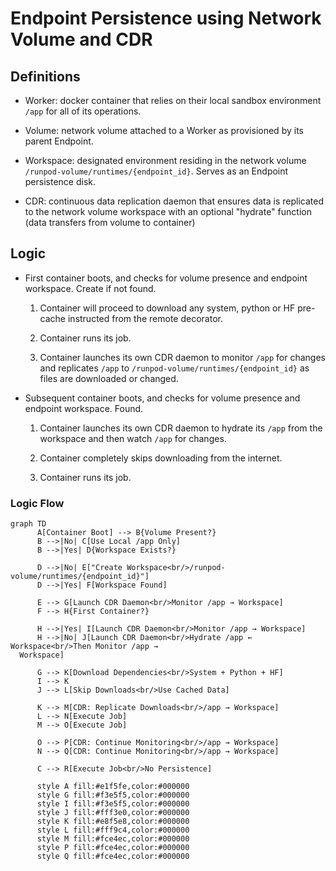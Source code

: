 # Endpoint Persistence using Network Volume and CDR

## Definitions

- Worker: docker container that relies on their local sandbox environment `/app` for all of its operations.

- Volume: network volume attached to a Worker as provisioned by its parent Endpoint.

- Workspace: designated environment residing in the network volume `/runpod-volume/runtimes/{endpoint_id}`. Serves as an Endpoint persistence disk.

- CDR: continuous data replication daemon that ensures data is replicated to the network volume workspace with an optional "hydrate" function (data transfers from volume to container)

## Logic

- First container boots, and checks for volume presence and endpoint workspace. Create if not found.

   1. Container will proceed to download any system, python or HF pre-cache instructed from the remote decorator.

   2. Container runs its job.

   3. Container launches its own CDR daemon to monitor `/app` for changes and replicates `/app` to `/runpod-volume/runtimes/{endpoint_id}` as files are downloaded or changed.

- Subsequent container boots, and checks for volume presence and endpoint workspace. Found.

   1. Container launches its own CDR daemon to hydrate its `/app` from the workspace and then watch `/app` for changes.

   2. Container completely skips downloading from the internet.

   3. Container runs its job.

### Logic Flow
```mermaid
graph TD
      A[Container Boot] --> B{Volume Present?}
      B -->|No| C[Use Local /app Only]
      B -->|Yes| D{Workspace Exists?}

      D -->|No| E["Create Workspace<br/>/runpod-volume/runtimes/{endpoint_id}"]
      D -->|Yes| F[Workspace Found]

      E --> G[Launch CDR Daemon<br/>Monitor /app → Workspace]
      F --> H{First Container?}

      H -->|Yes| I[Launch CDR Daemon<br/>Monitor /app → Workspace]
      H -->|No| J[Launch CDR Daemon<br/>Hydrate /app ← Workspace<br/>Then Monitor /app →
  Workspace]

      G --> K[Download Dependencies<br/>System + Python + HF]
      I --> K
      J --> L[Skip Downloads<br/>Use Cached Data]

      K --> M[CDR: Replicate Downloads<br/>/app → Workspace]
      L --> N[Execute Job]
      M --> O[Execute Job]

      O --> P[CDR: Continue Monitoring<br/>/app → Workspace]
      N --> Q[CDR: Continue Monitoring<br/>/app → Workspace]

      C --> R[Execute Job<br/>No Persistence]

      style A fill:#e1f5fe,color:#000000
      style G fill:#f3e5f5,color:#000000
      style I fill:#f3e5f5,color:#000000
      style J fill:#fff3e0,color:#000000
      style K fill:#e8f5e8,color:#000000
      style L fill:#fff9c4,color:#000000
      style M fill:#fce4ec,color:#000000
      style P fill:#fce4ec,color:#000000
      style Q fill:#fce4ec,color:#000000
```